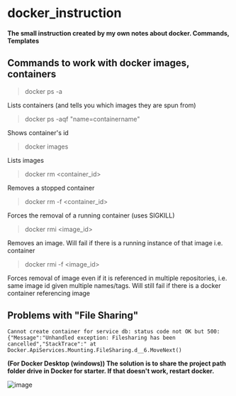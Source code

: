 # docker_instruction
#### The small instruction created by my own notes about docker.  Commands, Templates

## Commands to work with docker images, containers
> docker ps -a 

Lists containers (and tells you which images they are spun from)

>docker ps -aqf "name=containername"

Shows container's id

>docker images    
           
Lists images 

>docker rm <container_id>  
  
Removes a stopped container

>docker rm -f <container_id> 

Forces the removal of a running container (uses SIGKILL)

>docker rmi <image_id>       

Removes an image. Will fail if there is a running instance of that image i.e. container

> docker rmi -f <image_id>    

Forces removal of image even if it is referenced in multiple repositories, i.e. same image id given multiple names/tags. Will still fail if there is a docker container referencing image

## Problems with "File Sharing"
```
Cannot create container for service db: status code not OK but 500: {"Message":"Unhandled exception: Filesharing has been cancelled","StackTrace":" at Docker.ApiServices.Mounting.FileSharing.d__6.MoveNext()
```

**(For Docker Desktop (windows)) The solution is to share the project path folder drive in Docker for starter. If that doesn't work, restart docker.**

![image](https://user-images.githubusercontent.com/69118015/127782715-f599be1b-dffc-411c-9893-5111429190ce.png)
